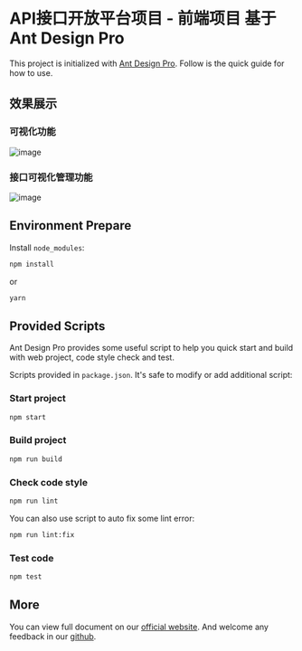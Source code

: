 # API接口开放平台项目 - 前端项目 基于Ant Design Pro

This project is initialized with [Ant Design Pro](https://pro.ant.design). Follow is the quick guide for how to use.

## 效果展示

### 可视化功能
![image](https://github.com/user-attachments/assets/f342c52d-787b-4119-b138-3936a01723bf)


### 接口可视化管理功能
![image](https://github.com/user-attachments/assets/7ec9e079-27ae-4907-87e8-7ed6eb83128e)



## Environment Prepare

Install `node_modules`:

```bash
npm install
```

or

```bash
yarn
```

## Provided Scripts

Ant Design Pro provides some useful script to help you quick start and build with web project, code style check and test.

Scripts provided in `package.json`. It's safe to modify or add additional script:

### Start project

```bash
npm start
```

### Build project

```bash
npm run build
```

### Check code style

```bash
npm run lint
```

You can also use script to auto fix some lint error:

```bash
npm run lint:fix
```

### Test code

```bash
npm test
```

## More

You can view full document on our [official website](https://pro.ant.design). And welcome any feedback in our [github](https://github.com/ant-design/ant-design-pro).
